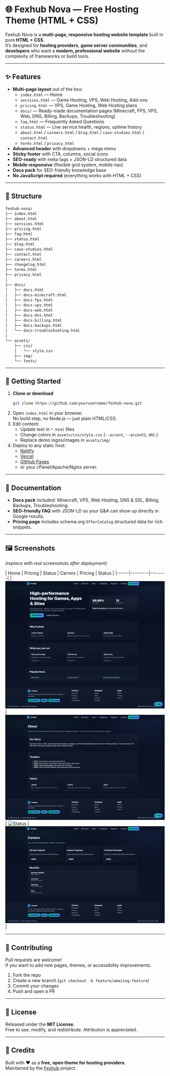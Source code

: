 # 🌐 Fexhub Nova — Free Hosting Theme (HTML + CSS)

Fexhub Nova is a **multi-page, responsive hosting website template** built in pure **HTML + CSS**.  
It’s designed for **hosting providers**, **game server communities**, and **developers** who want a **modern, professional website** without the complexity of frameworks or build tools.

---

## ✨ Features

- **Multi-page layout** out of the box:
  - `index.html` — Home
  - `services.html` — Game Hosting, VPS, Web Hosting, Add-ons
  - `pricing.html` — VPS, Game Hosting, Web Hosting plans
  - `docs/` — Ready-made documentation pages (Minecraft, FPS, VPS, Web, DNS, Billing, Backups, Troubleshooting)
  - `faq.html` — Frequently Asked Questions
  - `status.html` — Live service health, regions, uptime history
  - `about.html` / `careers.html` / `blog.html` / `case-studies.html` / `contact.html`
  - `terms.html` / `privacy.html`
- **Advanced header** with dropdowns + mega menu
- **Sticky footer** with CTA, columns, social icons
- **SEO-ready** with meta tags + JSON-LD structured data
- **Mobile responsive** (flexible grid system, mobile nav)
- **Docs pack** for SEO-friendly knowledge base
- **No JavaScript required** (everything works with HTML + CSS)

---

## 📂 Structure

```
fexhub-nova/
├── index.html
├── about.html
├── services.html
├── pricing.html
├── faq.html
├── status.html
├── blog.html
├── case-studies.html
├── contact.html
├── careers.html
├── changelog.html
├── terms.html
├── privacy.html
│
├── docs/
│   ├── docs.html
│   ├── docs-minecraft.html
│   ├── docs-fps.html
│   ├── docs-vps.html
│   ├── docs-web.html
│   ├── docs-dns.html
│   ├── docs-billing.html
│   ├── docs-backups.html
│   └── docs-troubleshooting.html
│
└── assets/
    ├── css/
    │   └── style.css
    ├── img/
    └── fonts/
```

---

## 🚀 Getting Started

1. **Clone or download**
   ```bash
   git clone https://github.com/yourusername/fexhub-nova.git
   ```
2. Open `index.html` in your browser.  
   No build step, no Node.js — just plain HTML/CSS.
3. Edit content:
   - Update text in `*.html` files
   - Change colors in `assets/css/style.css` (`--accent`, `--accent2`, etc.)
   - Replace demo logos/images in `assets/img/`
4. Deploy to any static host:
   - [Netlify](https://netlify.com)
   - [Vercel](https://vercel.com)
   - [GitHub Pages](https://pages.github.com)
   - or your cPanel/Apache/Nginx server.

---

## 📖 Documentation

- **Docs pack** included: Minecraft, VPS, Web Hosting, DNS & SSL, Billing, Backups, Troubleshooting.  
- **SEO-friendly FAQ** with JSON-LD so your Q&A can show up directly in Google results.  
- **Pricing page** includes schema.org `OfferCatalog` structured data for rich snippets.

---

## 🖼️ Screenshots

*(replace with real screenshots after deployment)*

| Home | Pricing | Status | Carrers | Pricing | Status |
|------|---------|--------|
| ![Home](assets/img/screencapture-127-0-0-1-5500-index-html-2025-09-16-00_13_27.png) | ![Pricing](assets/img/screencapture-127-0-0-1-5500-about-html-2025-09-16-00_14_32.png) | ![Status](assets/img/screencapture-127-0-0-1-5500-status-html-2025-09-16-00_15_16.png) | ![Carrers](assets/img/screencapture-127-0-0-1-5500-careers-html-2025-09-16-00_14_52.png) |

---

## 🤝 Contributing

Pull requests are welcome!  
If you want to add new pages, themes, or accessibility improvements:
1. Fork the repo
2. Create a new branch (`git checkout -b feature/amazing-feature`)
3. Commit your changes
4. Push and open a PR

---

## 📜 License

Released under the **MIT License**.  
Free to use, modify, and redistribute. Attribution is appreciated.

---

## 🙌 Credits

Built with ❤️ as a **free, open theme for hosting providers**.  
Maintained by the [Fexhub](https://github.com/yourusername) project.
